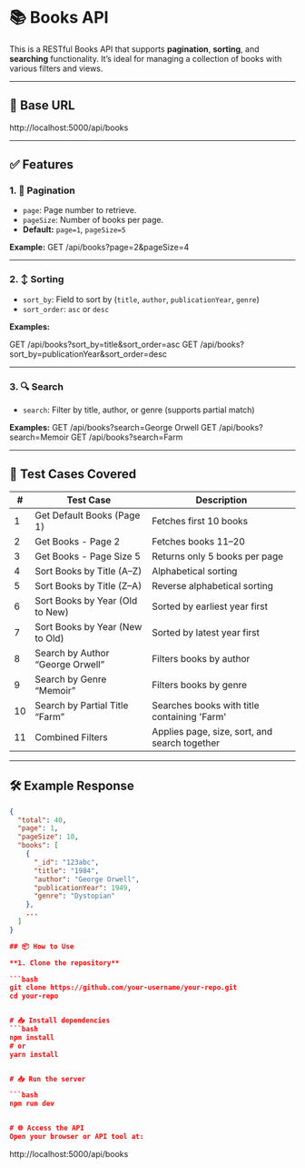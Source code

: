 # 📚 Books API

This is a RESTful Books API that supports **pagination**, **sorting**, and **searching** functionality. It’s ideal for managing a collection of books with various filters and views.

---

## 🚀 Base URL

http://localhost:5000/api/books


---

## ✅ Features

### 1. 📄 Pagination
- `page`: Page number to retrieve.
- `pageSize`: Number of books per page.
- **Default:** `page=1`, `pageSize=5`

**Example:**
GET /api/books?page=2&pageSize=4


---

### 2. ↕️ Sorting
- `sort_by`: Field to sort by (`title`, `author`, `publicationYear`, `genre`)
- `sort_order`: `asc` or `desc`

**Examples:**

GET /api/books?sort_by=title&sort_order=asc
GET /api/books?sort_by=publicationYear&sort_order=desc


---

### 3. 🔍 Search
- `search`: Filter by title, author, or genre (supports partial match)

**Examples:**
GET /api/books?search=George Orwell
GET /api/books?search=Memoir
GET /api/books?search=Farm


---

## 🧪 Test Cases Covered

| #  | Test Case                               | Description                                       |
|----|------------------------------------------|---------------------------------------------------|
| 1  | Get Default Books (Page 1)               | Fetches first 10 books                            |
| 2  | Get Books - Page 2                       | Fetches books 11–20                               |
| 3  | Get Books - Page Size 5                  | Returns only 5 books per page                     |
| 4  | Sort Books by Title (A–Z)                | Alphabetical sorting                              |
| 5  | Sort Books by Title (Z–A)                | Reverse alphabetical sorting                      |
| 6  | Sort Books by Year (Old to New)          | Sorted by earliest year first                     |
| 7  | Sort Books by Year (New to Old)          | Sorted by latest year first                       |
| 8  | Search by Author “George Orwell”         | Filters books by author                           |
| 9  | Search by Genre “Memoir”                 | Filters books by genre                            |
| 10 | Search by Partial Title “Farm”           | Searches books with title containing 'Farm'       |
| 11 | Combined Filters                         | Applies page, size, sort, and search together     |

---

## 🛠️ Example Response

```json
{
  "total": 40,
  "page": 1,
  "pageSize": 10,
  "books": [
    {
      "_id": "123abc",
      "title": "1984",
      "author": "George Orwell",
      "publicationYear": 1949,
      "genre": "Dystopian"
    },
    ...
  ]
}

## 📦 How to Use

**1. Clone the repository**

```bash
git clone https://github.com/your-username/your-repo.git
cd your-repo


# 📥 Install dependencies
```bash
npm install
# or
yarn install


# 📥 Run the server

```bash
npm run dev


# 🌐 Access the API
Open your browser or API tool at:

```
http://localhost:5000/api/books

